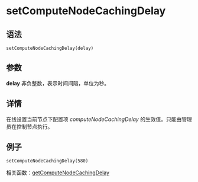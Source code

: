 # setComputeNodeCachingDelay

## 语法

`setComputeNodeCachingDelay(delay)`

## 参数

**delay** 非负整数，表示时间间隔，单位为秒。

## 详情

在线设置当前节点下配置项 *computeNodeCachingDelay* 的生效值。只能由管理员在控制节点执行。

## 例子

```
setComputeNodeCachingDelay(580)
```

相关函数：[getComputeNodeCachingDelay](../g/getcomputenodecachingdelay.md)

